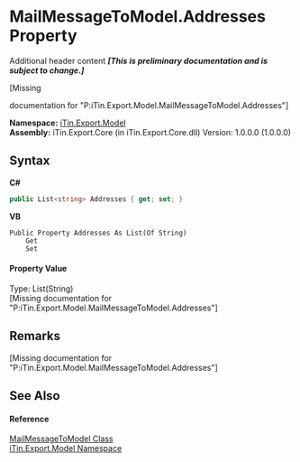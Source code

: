 # MailMessageToModel.Addresses Property 
Additional header content _**\[This is preliminary documentation and is subject to change.\]**_

\[Missing <summary> documentation for "P:iTin.Export.Model.MailMessageToModel.Addresses"\]

**Namespace:**&nbsp;<a href="ef57ffcc-e95e-b212-5a46-9aa6f5a3511f">iTin.Export.Model</a><br />**Assembly:**&nbsp;iTin.Export.Core (in iTin.Export.Core.dll) Version: 1.0.0.0 (1.0.0.0)

## Syntax

**C#**<br />
``` C#
public List<string> Addresses { get; set; }
```

**VB**<br />
``` VB
Public Property Addresses As List(Of String)
	Get
	Set
```


#### Property Value
Type: List(String)<br />\[Missing <value> documentation for "P:iTin.Export.Model.MailMessageToModel.Addresses"\]

## Remarks
\[Missing <remarks> documentation for "P:iTin.Export.Model.MailMessageToModel.Addresses"\]

## See Also


#### Reference
<a href="6d39b2da-0d08-f521-02d8-1971b61d5a81">MailMessageToModel Class</a><br /><a href="ef57ffcc-e95e-b212-5a46-9aa6f5a3511f">iTin.Export.Model Namespace</a><br />